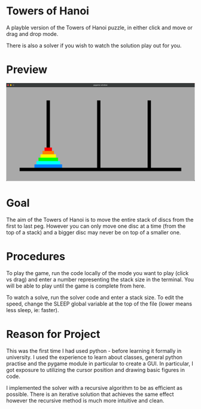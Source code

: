 # Towers of Hanoi
A playble version of the Towers of Hanoi puzzle, in either click and move or drag and drop mode.

There is also a solver if you wish to watch the solution play out for you.

# Preview
![Alt text](ToH_img.png?raw=true "Title")

# Goal
The aim of the Towers of Hanoi is to move the entire stack of discs from the first to last peg. However you can only move one disc at a time (from the top of a stack) and a bigger disc may never be on top of a smaller one.

# Procedures
To play the game, run the code locally of the mode you want to play (click vs drag) and enter a number representing the stack size in the terminal. You will be able to play until the game is complete from here.

To watch a solve, run the solver code and enter a stack size. To edit the speed, change the SLEEP global variable at the top of the file (lower means less sleep, ie: faster). 


# Reason for Project
This was the first time I had used python - before learning it formally in university. I used the experience to learn about classes, general python practise and the pygame module in particular to create a GUI. In particular, I got exposure to utilizing the cursor position and drawing basic figures in code.

I implemented the solver with a recursive algorithm to be as efficient as possible. There is an iterative solution that achieves the same effect however the recursive method is much more intuitive and clean.
